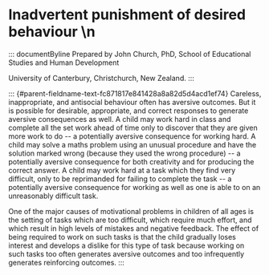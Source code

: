 # Inadvertent punishment of desired behaviour \n

::: documentByline
Prepared by John Church, PhD, School of Educational Studies and Human
Development

University of Canterbury, Christchurch, New Zealand.
:::

::: {#parent-fieldname-text-fc871817e841428a8a82d5d4acd1ef74}
Careless, inappropriate, and antisocial behaviour often has aversive
outcomes. But it is possible for desirable, appropriate, and correct
responses to generate aversive consequences as well. A child may work
hard in class and complete all the set work ahead of time only to
discover that they are given more work to do -- a potentially aversive
consequence for working hard. A child may solve a maths problem using an
unusual procedure and have the solution marked wrong (because they used
the wrong procedure) -- a potentially aversive consequence for both
creativity and for producing the correct answer. A child may work hard
at a task which they find very difficult, only to be reprimanded for
failing to complete the task -- a potentially aversive consequence for
working as well as one is able to on an unreasonably difficult task.

One of the major causes of motivational problems in children of all ages
is the setting of tasks which are too difficult, which require much
effort, and which result in high levels of mistakes and negative
feedback. The effect of being required to work on such tasks is that the
child gradually loses interest and develops a dislike for this type of
task because working on such tasks too often generates aversive outcomes
and too infrequently generates reinforcing outcomes.
:::

